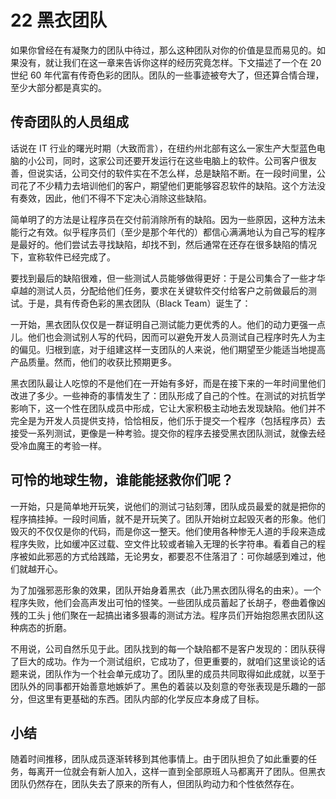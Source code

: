 # 22 黑衣团队

如果你曾经在有凝聚力的团队中待过，那么这种团队对你的价值是显而易见的。如果没有，就让我们在这一章来告诉你这样的经历究竟怎样。下文描述了一个在 20 世纪 60 年代富有传奇色彩的团队。团队的一些事迹被夸大了，但还算合情合理，至少大部分都是真实的。

## 传奇团队的人员组成

话说在 IT 行业的曙光时期（大致而言），在纽约州北部有这么一家生产大型蓝色电脑的小公司，同时，这家公司还要开发运行在这些电脑上的软件。公司客户很友善，但说实话，公司交付的软件实在不怎么样，总是缺陷不断。在一段时间里，公司花了不少精力去培训他们的客户，期望他们更能够容忍软件的缺陷。这个方法没有奏效，因此，他们不得不下定决心消除这些缺陷。

简单明了的方法是让程序员在交付前消除所有的缺陷。因为一些原因，这种方法未能行之有效。似乎程序员们（至少是那个年代的）都信心满满地认为自己写的程序是最好的。他们尝试去寻找缺陷，却找不到，然后通常在还存在很多缺陷的情况下，宣称软件已经完成了。

要找到最后的缺陷很难，但一些测试人员能够做得更好：于是公司集合了一些才华卓越的测试人员，分配给他们任务，要求在关键软件交付给客户之前做最后的测试。于是，具有传奇色彩的黑衣团队（Black Team）诞生了：

一开始，黑衣团队仅仅是一群证明自己测试能力更优秀的人。他们的动力更强一点儿。他们也会测试别人写的代码，因而可以避免开发人员测试自己程序时先人为主的偏见。归根到底，对于组建这样一支团队的人来说，他们期望至少能适当地提高产品质量。然而，他们的收获比预期更多。

黑衣团队最让人吃惊的不是他们在一开始有多好，而是在接下来的一年时间里他们改进了多少。一些神奇的事情发生了：团队形成了自己的个性。在测试的对抗哲学影响下，这一个性在团队成员中形成，它让大家积极主动地去发现缺陷。他们并不完全是为开发人员提供支持，恰恰相反，他们乐于提交一个程序（包括程序员）去接受一系列测试，更像是一种考验。提交你的程序去接受黑衣团队测试，就像去经受冷血魔王的考验一样。

## 可怜的地球生物，谁能能拯救你们呢？

一开始，只是简单地开玩笑，说他们的测试刁钻刻薄，团队成员最爱的就是把你的程序搞挂掉。一段时间盾，就不是开玩笑了。团队开始树立起毁灭者的形象。他们毁灭的不仅仅是你的代码，而是你这一整天。他们使用各种惨无人道的手段来造成程序失败，比如缓冲区过载、空文件比较或者输入无理的长字符串。看着自己的程序被如此邪恶的方式给践踏，无论男女，都要忍不住落泪了：可你越感到难过，他们就越开心。

为了加强邪恶形象的效果，团队开始身着黑衣（此乃黑衣团队得名的由来）。一个程序失败，他们会高声发出可怕的怪笑。一些团队成员蓄起了长胡子，卷曲着像凶残的工头 j 他们聚在一起搞出诸多狠毒的测试方法。程序员们开始抱怨黑衣团队这种病态的折磨。

不用说，公司自然乐见于此。团队找到的每一个缺陷都不是客户发现的：团队获得了巨大的成功。作为一个测试组织，它成功了，但更重要的，就咱们这里谈论的话题来说，团队作为一个社会单元成功了。团队里的成员共同取得如此成就，以至于团队外的同事都开始善意地嫉妒了。黑色的着装以及刻意的夸张表现是乐趣的一部分，但这里有更基础的东西。团队内部的化学反应本身成了目标。

## 小结

随着时间推移，团队成员逐渐转移到其他事情上。由于团队担负了如此重要的任务，每离开一位就会有新人加入，这样一直到全部原班人马都离开了团队。但黑衣团队仍然存在，团队失去了原来的所有人，但团队昀动力和个性依然存在。

